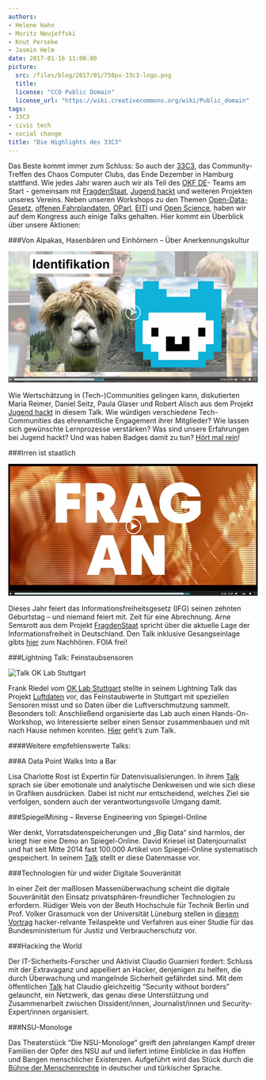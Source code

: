 ```yaml
---
authors: 
- Helene Hahn
- Moritz Neujeffski
- Knut Perseke
- Jasmin Helm
date: 2017-01-16 11:00:00
picture:
  src: /files/blog/2017/01/750px-33c3-logo.png
  title: 
  license: "CCO Public Domain"
  license_url: "https://wiki.creativecommons.org/wiki/Public_domain"
tags:
- 33C3
- civic tech
- social change
title: "Die Highlights des 33C3"
--- 
```


Das Beste kommt immer zum Schluss: So auch der [33C3](https://events.ccc.de/congress/2016/wiki/Main_Page), das Community-Treffen des Chaos Computer Clubs, das Ende Dezember in Hamburg stattfand. Wie jedes Jahr waren auch wir als Teil des [OKF DE](https://events.ccc.de/congress/2016/wiki/Assembly:Open_Knowledge_Assembly)- Teams am Start - gemeinsam mit [FragdenStaat](https://fragdenstaat.de/), [Jugend hackt](https://jugendhackt.org/) und weiteren Projekten unseres Vereins. Neben unseren Workshops zu den Themen [Open-Data-Gesetz](https://events.ccc.de/congress/2016/wiki/Session:Open_Data_Gesetz_Deutschland), [offenen Fahrplandaten](https://events.ccc.de/congress/2016/wiki/Session:OffeneFahrplanDaten), [OParl](https://events.ccc.de/congress/2016/wiki/Session:OParl:_Politik_vor_Ort_maschinenlesbar), [EITI](https://events.ccc.de/congress/2016/wiki/Session:EITI_Extractive_Industries_Transparency_%26_Open_Data) und [Open Science](https://events.ccc.de/congress/2016/wiki/Session:Open_Science_Workshop), haben wir auf dem Kongress auch einige Talks gehalten. Hier kommt ein Überblick über unsere Aktionen: 

###Von Alpakas, Hasenbären und Einhörnern – Über Anerkennungskultur

![Talk Jugend hackt](/files/blog/2017/01/jh-ccc.jpg)</center>

Wie Wertschätzung in (Tech-)Communities gelingen kann, diskutierten Maria Reimer, Daniel Seitz, Paula Glaser und Robert Alisch aus dem Projekt [Jugend hackt](https://jugendhackt.org/) in diesem Talk. Wie würdigen verschiedene Tech-Communities das ehrenamtliche Engagement ihrer Mitglieder? Wie lassen sich gewünschte Lernprozesse verstärken? Was sind unsere Erfahrungen bei Jugend hackt? Und was haben Badges damit zu tun? [Hört mal rein](https://media.ccc.de/v/33c3-8280-von_alpakas_hasenbaren_und_einhornern_uber_anerkennungskultur)!

###Irren ist staatlich

![Talk FragdenStaat](/files/blog/2017/01/fds-ccc.jpg)</center>

Dieses Jahr feiert das Informationsfreiheitsgesetz (IFG) seinen zehnten Geburtstag – und niemand feiert mit. Zeit für eine Abrechnung. Arne Semsrott aus dem Projekt [FragdenStaat](https://fragdenstaat.de/) spricht über die aktuelle Lage der Informationsfreiheit in Deutschland. Den Talk inklusive Gesangseinlage gibts [hier](https://media.ccc.de/v/33c3-7811-irren_ist_staatlich#video&t=555) zum Nachhören. FOIA frei! 

###Lightning Talk: Feinstaubsensoren

![Talk OK Lab Stuttgart](/files/blog/2017/01/fs-ccc.jpg")</center>

Frank Riedel vom [OK Lab Stuttgart](http://codefor.de/stuttgart/) stellte in seinem Lightning Talk das Projekt [Luftdaten](http://luftdaten.info) vor, das Feinstaubwerte in Stuttgart mit speziellen Sensoren misst und so Daten über die Luftverschmutzung sammelt. Besonders toll: Anschließend organisierte das Lab auch einen Hands-On-Workshop, wo Interessierte selber einen Sensor zusammenbauen und mit nach Hause nehmen konnten. [Hier](https://media.ccc.de/v/33c3-8087-lightning_talks_day_2#video&t=2234) geht’s zum Talk. 

####Weitere empfehlenswerte Talks:

###A Data Point Walks Into a Bar

Lisa Charlotte Rost ist Expertin für Datenvisualisierungen. In ihrem [Talk](https://media.ccc.de/v/33c3-7999-a_data_point_walks_into_a_bar#video&t=176) sprach sie über emotionale und analytische Denkweisen und wie sich diese in Grafiken ausdrücken. Dabei ist nicht nur entscheidend, welches Ziel sie verfolgen, sondern auch der verantwortungsvolle Umgang damit. 

###SpiegelMining – Reverse Engineering von Spiegel-Online

Wer denkt, Vorratsdatenspeicherungen und „Big Data“ sind harmlos, der kriegt hier eine Demo an Spiegel-Online. David Kriesel ist Datenjournalist und hat seit Mitte 2014 fast 100.000 Artikel von Spiegel-Online systematisch gespeichert. In seinem [Talk](https://media.ccc.de/v/33c3-7912-spiegelmining_reverse_engineering_von_spiegel-online#video&t=22) stellt er diese Datenmasse vor. 

###Technologien für und wider Digitale Souveränität

In einer Zeit der maßlosen Massenüberwachung scheint die digitale Souveränität den Einsatz privatsphären-freundlicher Technologien zu erfordern. Rüdiger Weis von der Beuth Hochschule für Technik Berlin und Prof. Volker Grassmuck von der Universität Lüneburg stellen in [diesem Vortrag](https://media.ccc.de/v/33c3-8097-technologien_fur_und_wider_digitale_souveranitat#video&t=42) hacker-relvante Teilaspekte und Verfahren aus einer Studie für das Bundesministerium für Justiz und Verbraucherschutz vor. 

###Hacking the World

Der IT-Sicherheits-Forscher und Aktivist Claudio Guarnieri fordert: Schluss mit der Extravaganz und appelliert an Hacker, denjenigen zu helfen, die durch Überwachung und mangelnde Sicherheit gefährdet sind. Mit dem öffentlichen [Talk](https://media.ccc.de/v/33c3-8349-hacking_the_world) hat Claudio gleichzeitig “Security without borders” gelauncht, ein Netzwerk, das genau diese Unterstützung und Zusammenarbeit zwischen Dissident/innen, Journalist/innen und Security-Expert/innen organisiert.

###NSU-Monologe 

Das Theaterstück “Die NSU-Monologe” greift den jahrelangen Kampf dreier Familien der Opfer des NSU auf und liefert intime Einblicke in das Hoffen und Bangen menschlicher Existenzen. Aufgeführt wird das Stück durch die [Bühne der Menschenrechte](http://buehne-fuer-menschenrechte.de/) in deutscher und türkischer Sprache.

